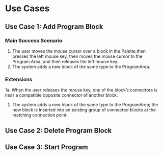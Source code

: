 # Use Cases
## Use Case 1: Add Program Block
### Main Success Scenario
1. The user moves the mouse cursor over a block in the Palette,then presses the left mouse key, then moves the mouse 
cursor to the Program Area, and then releases the left mouse key.
2. The system adds a new block of the same type to the ProgramArea.
### Extensions
1a. When the user releases the mouse key, one of the block’s 
connectors is near a compatible opposite connector of another block.
1. The system adds a new block of the same type to the ProgramArea;
 the new block is inserted into an existing group of connected blocks at the matching connection point.

## Use Case 2: Delete Program Block
## Use Case 3: Start Program
